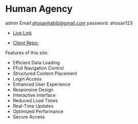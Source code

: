 # Human Agency


admin Email:ahosanhabib@gmail.com
password: ahosan123


- [Live Link](https://project-12-98879.web.app)

- [Client Repo:](https://github.com/programming-hero-web-course1/b9a12-client-side-Ahosan-1995)

Features of this site:
- Efficient Data Loading
- FFull Navigation Control
- Structured Content Placement
- Login Access
- Enhanced User Experience
- Responsive Design
- Interactive Interface
- Reduced Load Times
- Real-Time Updates
- Optimized Performance
- Secure Access
